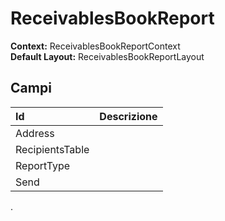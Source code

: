 # ReceivablesBookReport

**Context:** ReceivablesBookReportContext  
**Default Layout:** ReceivablesBookReportLayout

## Campi

| Id | Descrizione |
| :--- | :--- |
| Address |  |
| RecipientsTable |  |
| ReportType |  |
| Send |  |

.